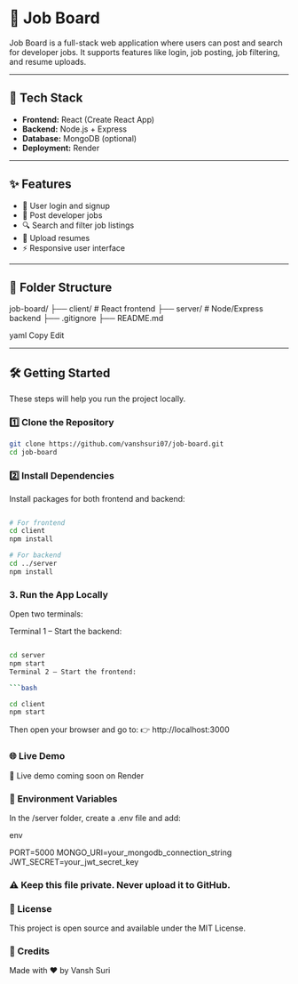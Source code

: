# 💼 Job Board

Job Board is a full-stack web application where users can post and search for developer jobs. It supports features like login, job posting, job filtering, and resume uploads.

---

## 🚀 Tech Stack

- **Frontend:** React (Create React App)
- **Backend:** Node.js + Express
- **Database:** MongoDB (optional)
- **Deployment:** Render

---

## ✨ Features

- 🔐 User login and signup
- 📝 Post developer jobs
- 🔍 Search and filter job listings
- 📄 Upload resumes
- ⚡ Responsive user interface

---

## 📁 Folder Structure

job-board/ ├── client/ # React frontend ├── server/ # Node/Express backend ├── .gitignore ├── README.md

yaml
Copy
Edit

---

## 🛠️ Getting Started

These steps will help you run the project locally.

### 1️⃣ Clone the Repository

```bash
git clone https://github.com/vanshsuri07/job-board.git
cd job-board
```

### 2️⃣ Install Dependencies

Install packages for both frontend and backend:

```bash

# For frontend
cd client
npm install

# For backend
cd ../server
npm install
```

### 3. Run the App Locally

Open two terminals:

Terminal 1 – Start the backend:

````bash

cd server
npm start
Terminal 2 – Start the frontend:

```bash

cd client
npm start
````

Then open your browser and go to:
👉 http://localhost:3000

### 🌐 Live Demo

🚧 Live demo coming soon on Render

### 🔐 Environment Variables

In the /server folder, create a .env file and add:

env

PORT=5000
MONGO_URI=your_mongodb_connection_string
JWT_SECRET=your_jwt_secret_key

### ⚠️ Keep this file private. Never upload it to GitHub.

### 🧾 License

This project is open source and available under the MIT License.

### 🙌 Credits

Made with ❤️ by Vansh Suri
